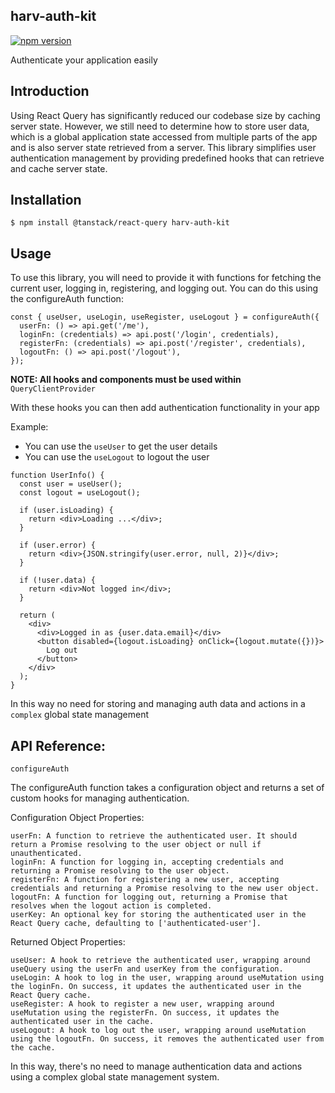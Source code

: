 ## harv-auth-kit 

[![npm version](https://img.shields.io/npm/v/harv-auth-kit.svg)](https://www.npmjs.com/package/harv-auth-kit)

<p>Authenticate your application easily</p>

## Introduction
<p>Using React Query has significantly reduced our codebase size by caching server state. However, we still need to determine how to store user data, which is a global application state accessed from multiple parts of the app and is also server state retrieved from a server. This library simplifies user authentication management by providing predefined hooks that can retrieve and cache server state.</p>

## Installation
```
$ npm install @tanstack/react-query harv-auth-kit
```

## Usage
<p>To use this library, you will need to provide it with functions for fetching the current user, logging in, registering, and logging out. You can do this using the configureAuth function:</p>

```
const { useUser, useLogin, useRegister, useLogout } = configureAuth({
  userFn: () => api.get('/me'),
  loginFn: (credentials) => api.post('/login', credentials),
  registerFn: (credentials) => api.post('/register', credentials),
  logoutFn: () => api.post('/logout'),
});
```

**NOTE: All hooks and components must be used within** ```QueryClientProvider```

With these hooks you can then add authentication functionality in your app
<br />

Example:
    <ul>
        <li> You can use the ```useUser``` to get the user details </li>
        <li> You can use the ```useLogout``` to logout the user</li>
    </ul>

```
function UserInfo() {
  const user = useUser();
  const logout = useLogout();

  if (user.isLoading) {
    return <div>Loading ...</div>;
  }

  if (user.error) {
    return <div>{JSON.stringify(user.error, null, 2)}</div>;
  }

  if (!user.data) {
    return <div>Not logged in</div>;
  }

  return (
    <div>
      <div>Logged in as {user.data.email}</div>
      <button disabled={logout.isLoading} onClick={logout.mutate({})}>
        Log out
      </button>
    </div>
  );
}    
```

In this way no need for storing and managing auth data and actions in a ```complex``` global state management 


## API Reference:
```configureAuth```

The configureAuth function takes a configuration object and returns a set of custom hooks for managing authentication.

Configuration Object Properties:

    userFn: A function to retrieve the authenticated user. It should return a Promise resolving to the user object or null if unauthenticated.
    loginFn: A function for logging in, accepting credentials and returning a Promise resolving to the user object.
    registerFn: A function for registering a new user, accepting credentials and returning a Promise resolving to the new user object.
    logoutFn: A function for logging out, returning a Promise that resolves when the logout action is completed.
    userKey: An optional key for storing the authenticated user in the React Query cache, defaulting to ['authenticated-user'].

Returned Object Properties:

    useUser: A hook to retrieve the authenticated user, wrapping around useQuery using the userFn and userKey from the configuration.
    useLogin: A hook to log in the user, wrapping around useMutation using the loginFn. On success, it updates the authenticated user in the React Query cache.
    useRegister: A hook to register a new user, wrapping around useMutation using the registerFn. On success, it updates the authenticated user in the cache.
    useLogout: A hook to log out the user, wrapping around useMutation using the logoutFn. On success, it removes the authenticated user from the cache.

In this way, there's no need to manage authentication data and actions using a complex global state management system.
